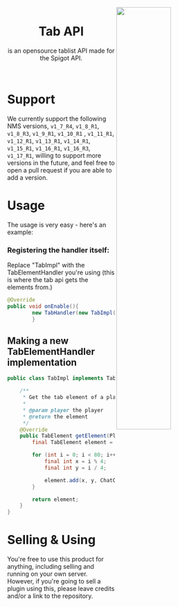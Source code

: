 <img src="https://i.imgur.com/ek4yBRU.png" width="50%" align="right">
<h1 align="center">Tab API</h1>
<p align="center">is an opensource tablist API made for the Spigot API.</p><br>

# Support

We currently support the following NMS versions, ``v1_7_R4``, ``v1_8_R1``, ``v1_8_R3``, ``v1_9_R1``, ``v1_10_R1``
, ``v1_11_R1``, ``v1_12_R1``, ``v1_13_R1``, ``v1_14_R1``, ``v1_15_R1``, ``v1_16_R1``, ``v1_16_R3``, ``v1_17_R1``,
willing to support more versions in the future, and feel free to open a pull request if you are able to add a version.

# Usage

The usage is very easy - here's an example:

### Registering the handler itself:

Replace "TabImpl" with the TabElementHandler you're using (this is where the tab api gets the elements from.)

```java
@Override
public void onEnable(){
        new TabHandler(new TabImpl(),this,20L);
        }
```

## Making a new TabElementHandler implementation

```java
public class TabImpl implements TabElementHandler {

    /**
     * Get the tab element of a player
     *
     * @param player the player
     * @return the element
     */
    @Override
    public TabElement getElement(Player player) {
        final TabElement element = new TabElement();

        for (int i = 0; i < 80; i++) {
            final int x = i % 4;
            final int y = i / 4;

            element.add(x, y, ChatColor.GREEN + "Slot: " + ChatColor.GRAY + x + ", " + y);
        }

        return element;
    }
}
```

# Selling & Using

You're free to use this product for anything, including selling and running on your own server. However, if you're going
to sell a plugin using this, please leave credits and/or a link to the repository.
